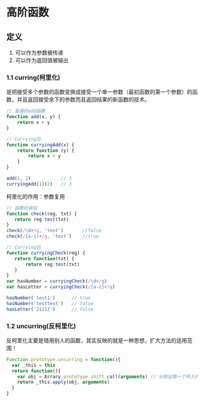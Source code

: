 # 高阶函数
## 定义
1. 可以作为参数被传递
2. 可以作为返回值被输出
### 1.1 curring(柯里化)
是把接受多个参数的函数变换成接受一个单一参数（最初函数的第一个参数）的函数，并且返回接受余下的参数而且返回结果的新函数的技术。
```js
// 普通的add函数
function add(x, y) {
    return x + y
}

// Currying后
function curryingAdd(x) {
    return function (y) {
        return x + y
    }
}

add(1, 2)           // 3
curryingAdd(1)(2)   // 3
```
柯里化的作用：参数复用
 ```js
 // 函数封装后
function check(reg, txt) {
    return reg.test(txt)
}
check(/\d+/g, 'test')       //false
check(/[a-z]+/g, 'test')    //true

// Currying后
function curryingCheck(reg) {
    return function(txt) {
        return reg.test(txt)
    }
}
var hasNumber = curryingCheck(/\d+/g)
var hasLetter = curryingCheck(/[a-z]+/g)

hasNumber('test1')      // true
hasNumber('testtest')   // false
hasLetter('21212')      // false
 ```

### 1.2 uncurring(反柯里化)
反柯里化主要是借用别人的函数，其实反映的就是一种思想，扩大方法的适用范围！
```javascript
Function.prototype.uncurring = function(){
  var _this = this
  return function(){
    var obj = Arrary.prototype.shift.call(arguments) // 分割出第一个传入的参数----对象
    return _this.apply(obj, arguments)
  }
}
```